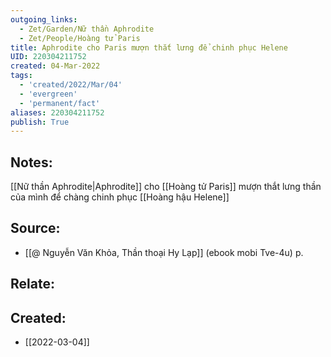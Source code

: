 ```yaml
---
outgoing_links:
  - Zet/Garden/Nữ thần Aphrodite
  - Zet/People/Hoàng tử Paris
title: Aphrodite cho Paris mượn thắt lưng để chinh phục Helene
UID: 220304211752
created: 04-Mar-2022
tags:
  - 'created/2022/Mar/04'
  - 'evergreen'
  - 'permanent/fact'
aliases: 220304211752
publish: True
---
```

## Notes:
[[Nữ thần Aphrodite|Aphrodite]] cho [[Hoàng tử Paris]] mượn thắt lưng thần của mình để chàng chinh phục [[Hoàng hậu Helene]]

## Source:
- [[@ Nguyễn Văn Khỏa, Thần thoại Hy Lạp]] (ebook mobi Tve-4u) p.

## Relate:

## Created:
- [[2022-03-04]]
